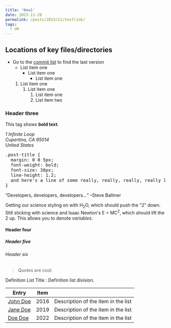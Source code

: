 ```yaml
---
title: 'New1'
date: 2023-11-20
permalink: /posts/2023/11/testlink/
tags:
  - UH   
---
```

 



## Locations of key files/directories 
* Go to the [commit list](https://github.com/academicpages/academicpages.github.io/commits/master)  to find the last version  
  * List item one
      * List item one
          * List item one
   1. List item one
      1. List item one
          1. List item one
          2. List item two 
### Header three
 This tag shows **bold text**.

<address>
  1 Infinite Loop<br /> Cupertino, CA 95014<br /> United States
</address>
 
<pre>
.post-title {
  margin: 0 0 5px;
  font-weight: bold;
  font-size: 38px;
  line-height: 1.2;
  and here's a line of some really, really, really, really long text, just to see how the PRE tag handles it and to find out how it overflows;
}
</pre>
 
<q>Developers, developers, developers&#8230;</q> &#8211;Steve Ballmer
 
Getting our science styling on with H<sub>2</sub>O, which should push the "2" down.
Still sticking with science and Isaac Newton's E = MC<sup>2</sup>, which should lift the 2 up.
This allows you to denote <var>variables</var>.  
#### Header four

##### Header five

###### Header six   
 
> Quotes are cool.

Definition List Title
:   Definition list division.
 
| Entry            | Item   |                                                              |
| --------         | ------ | ------------------------------------------------------------ |
| [John Doe](#)    | 2016   | Description of the item in the list                          |
| [Jane Doe](#)    | 2019   | Description of the item in the list                          |
| [Doe Doe](#)     | 2022   | Description of the item in the list                          |
 
  
